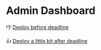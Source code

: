 # Admin Dashboard

:-1: [Deploy before deadline](https://admin-dashboard-test-sp.netlify.app/)

:+1: [Deploy a little bit after deadline](https://admin-dashboard-test-sp2.netlify.app/)
